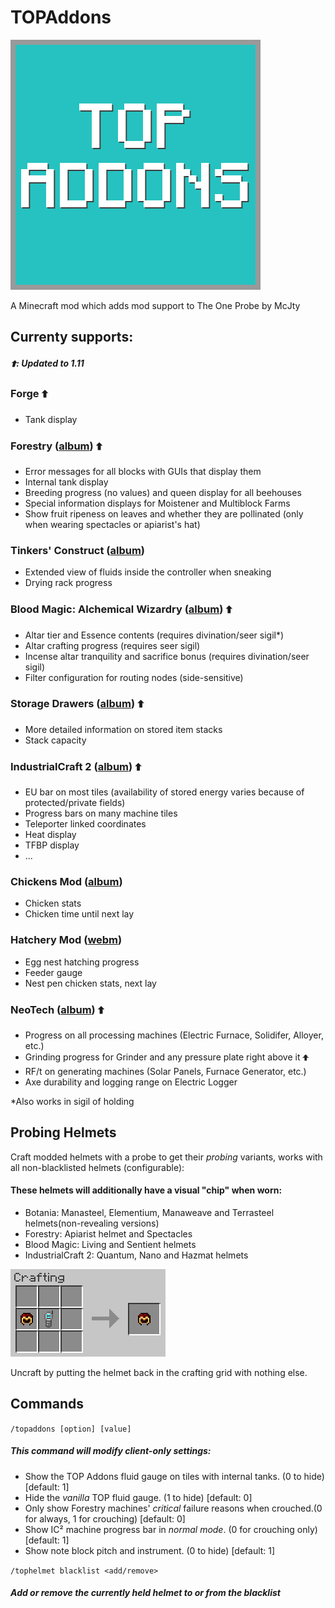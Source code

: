 # TOPAddons

![Logo](images/logo.jpg)

A Minecraft mod which adds mod support to The One Probe by McJty

## Currenty supports:

##### &#129069;: Updated to 1.11

### Forge &#129069;

- Tank display

### Forestry ([album](http://imgur.com/a/APS3S)) &#129069;

- Error messages for all blocks with GUIs that display them
- Internal tank display
- Breeding progress (no values) and queen display for all beehouses
- Special information displays for Moistener and Multiblock Farms
- Show fruit ripeness on leaves and whether they are pollinated (only when wearing spectacles or apiarist's hat)

### Tinkers' Construct ([album](http://imgur.com/a/F7LbA))

- Extended view of fluids inside the controller when sneaking
- Drying rack progress

### Blood Magic: Alchemical Wizardry ([album](http://imgur.com/a/t9aNg)) &#129069;

- Altar tier and Essence contents (requires divination/seer sigil*)
- Altar crafting progress (requires seer sigil)
- Incense altar tranquility and sacrifice bonus (requires divination/seer sigil)
- Filter configuration for routing nodes (side-sensitive)

### Storage Drawers ([album](http://imgur.com/lXSgOm5)) &#129069;

- More detailed information on stored item stacks
- Stack capacity

### IndustrialCraft 2 ([album](http://imgur.com/a/8jY8H)) &#129069;

- EU bar on most tiles (availability of stored energy varies because of protected/private fields)
- Progress bars on many machine tiles
- Teleporter linked coordinates
- Heat display
- TFBP display
- ...

### Chickens Mod ([album](http://imgur.com/a/lHOlX))

- Chicken stats
- Chicken time until next lay

### Hatchery Mod ([webm](https://webmshare.com/play/xAXm6))

- Egg nest hatching progress
- Feeder gauge
- Nest pen chicken stats, next lay

### NeoTech ([album](http://imgur.com/a/n1Zd4))  &#129069;

- Progress on all processing machines (Electric Furnace, Solidifer, Alloyer, etc.)
- Grinding progress for Grinder and any pressure plate right above it ~~&#129069;~~
- RF/t on generating machines (Solar Panels, Furnace Generator, etc.)
- Axe durability and logging range on Electric Logger

*Also works in sigil of holding

## Probing Helmets
Craft modded helmets with a probe to get their *probing* variants, works with all non-blacklisted helmets (configurable):
#### These helmets will additionally have a visual "chip" when worn:

- Botania: Manasteel, Elementium, Manaweave and Terrasteel helmets(non-revealing versions)
- Forestry: Apiarist helmet and Spectacles
- Blood Magic: Living and Sentient helmets
- IndustrialCraft 2: Quantum, Nano and Hazmat helmets

![helmets](images/probing_helmets.gif)

Uncraft by putting the helmet back in the crafting grid with nothing else.

## Commands

```/topaddons [option] [value]```
##### This command will modify client-only settings:

- Show the TOP Addons fluid gauge on tiles with internal tanks. (0 to hide) [default: 1] 
- Hide the *vanilla* TOP fluid gauge. (1 to hide) [default: 0]
- Only show Forestry machines' *critical* failure reasons when crouched.(0 for always, 1 for crouching) [default: 0]
- Show IC² machine progress bar in *normal mode*. (0 for crouching only) [default: 1]
- Show note block pitch and instrument. (0 to hide) [default: 1]

```/tophelmet blacklist <add/remove>```
##### Add or remove the currently held helmet to or from the blacklist